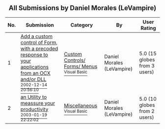 ﻿<div align="center">

## All Submissions by Daniel Morales \(LeVampire\)

</div>

No.  | Submission | Category | By   | User Rating
---- | ---------- | -------- | ---- | -----------
1 | [Add a custom control of Form, with a precoded response to your applications from an OCX and/or DLL<br /><sup>2002-12-14 20:56:10</sup>](https://github.com/Planet-Source-Code/daniel-morales-levampire-add-a-custom-control-of-form-with-a-precoded-response-to-your-app__1-41596) | [Custom Controls/ Forms/  Menus<br /><sup>Visual Basic</sup>](../ByCategory/custom-controls-forms-menus__1-4.md) | Daniel Morales \(LeVampire\) | 5.0 (15 globes from 3 users)
2 | [an Utility to meassure your productivity<br /><sup>2003-01-19 22:22:02</sup>](https://github.com/Planet-Source-Code/daniel-morales-levampire-an-utility-to-meassure-your-productivity__1-42508) | [Miscellaneous<br /><sup>Visual Basic</sup>](../ByCategory/miscellaneous__1-1.md) | Daniel Morales \(LeVampire\) | 5.0 (10 globes from 2 users)
